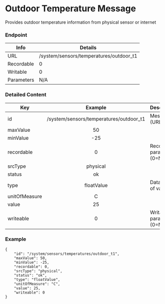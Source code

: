 # Outdoor Temperature Message

Provides outdoor temperature information from physical sensor or internet

### Endpoint

| Info  | Details |
| ------------- | ------------- |
| URL   | /system/sensors/temperatures/outdoor_t1   |
| Recordable   | 0   |
| Writable   | 0   |
| Parameters  | N/A  |

### Detailed Content

|  Key  | Example | Description |
| ------------- | :------: | ------------------------------ |
|  id | /system/sensors/temperatures/outdoor_t1 | Message ID (URL) |
|  maxValue | 50 |  |
|  minValue | -25 |  |
|  recordable | 0 | Recordable parameter (0=No) |
|  srcType | physical |  |
|  status | ok |  |
|  type | floatValue | Data type of value |
|  unitOfMeasure | C |  |
|  value | 25 |  |
|  writeable | 0 | Writable parameter (0=No) |

### Example
```
{
    "id": "/system/sensors/temperatures/outdoor_t1",
    "maxValue": 50,
    "minValue": -25,
    "recordable": 0,
    "srcType": "physical",
    "status": "ok",
    "type": "floatValue",
    "unitOfMeasure": "C",
    "value": 25,
    "writeable": 0
}
```
